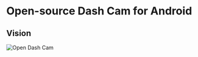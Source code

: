 # Open-source Dash Cam for Android

## Vision
![Open Dash Cam](https://user-images.githubusercontent.com/3027370/27811105-e37cdd60-6027-11e7-80b6-4edb9d7c74b4.jpg)
